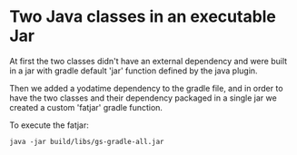 # Two Java classes in an executable Jar

At first the two classes didn't have an external dependency and were built in a jar with gradle default 'jar' function
defined by the java plugin.

Then we added a yodatime dependency to the gradle file, and in order to have the two classes and their dependency packaged
in a single jar we created a custom 'fatjar' gradle function.


To execute the fatjar:

```
java -jar build/libs/gs-gradle-all.jar
```